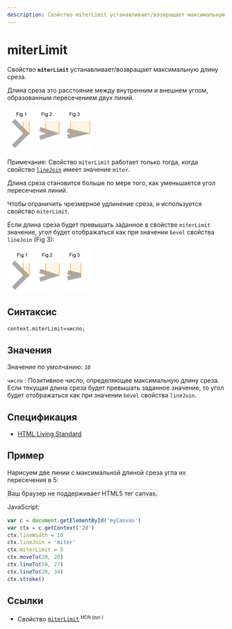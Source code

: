 ```yaml
---
description: Свойство miterLimit устанавливает/возвращает максимальную длину среза
---
```


# miterLimit

Свойство **`miterLimit`** устанавливает/возвращает максимальную длину среза.

Длина среза это расстояние между внутренним и внешнем углом, образованным пересечением двух линий.

![miterLimit](miterlimitfig.gif)

Примечание: Свойство `miterLimit` работает только тогда, когда свойство [`lineJoin`](linejoin.md) имеет значение `miter`.

Длина среза становится больше по мере того, как уменьшается угол пересечения линий.

Чтобы ограничить чрезмерное удлинение среза, и используется свойство `miterLimit`.

Если длина среза будет превышать заданное в свойстве `miterLimit` значение, угол будет отображаться как при значении `bevel` свойства `lineJoin` (Fig 3):

![miterlimitbevel](miterlimitbevelfig.gif)

## Синтаксис

```
context.miterLimit=число;
```

## Значения

Значение по умолчанию: `10`

`число`
: Позитивное число, определяющее максимальную длину среза. Если текущая длина среза будет превышать заданное значение, то угол будет отображаться как при значении `bevel` свойства `lineJoin`.

## Спецификация

- [HTML Living Standard](https://html.spec.whatwg.org/multipage/canvas.html#dom-context-2d-miterlimit)

## Пример

Нарисуем две линии с максимальной длиной среза угла их пересечения в 5:

<canvas id="myCanvas" width="300" height="150" style="border:1px solid #d3d3d3;background:#ffffff;">
Ваш браузер не поддерживает HTML5 тег canvas.
</canvas>
<script>
var c=document.getElementById("myCanvas");
var ctx=c.getContext("2d");
ctx.lineWidth=10;
ctx.lineJoin="miter";
ctx.miterLimit=5;
ctx.moveTo(20,20);
ctx.lineTo(50,27);
ctx.lineTo(20,34);
ctx.stroke();
</script>

JavaScript:

```js
var c = document.getElementById('myCanvas')
var ctx = c.getContext('2d')
ctx.lineWidth = 10
ctx.lineJoin = 'miter'
ctx.miterLimit = 5
ctx.moveTo(20, 20)
ctx.lineTo(50, 27)
ctx.lineTo(20, 34)
ctx.stroke()
```

## Ссылки

- Свойство [`miterLimit`](https://developer.mozilla.org/en-US/docs/Web/API/CanvasRenderingContext2D/miterLimit) <sup><small>MDN (рус.)</small></sup>
